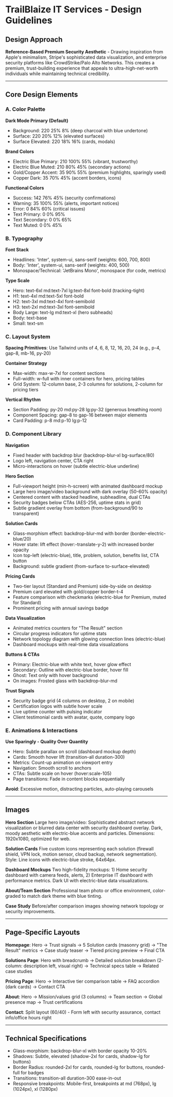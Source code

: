 # TrailBlaize IT Services - Design Guidelines

## Design Approach
**Reference-Based Premium Security Aesthetic** - Drawing inspiration from Apple's minimalism, Stripe's sophisticated data visualization, and enterprise security platforms like CrowdStrike/Palo Alto Networks. This creates a premium, trust-building experience that appeals to ultra-high-net-worth individuals while maintaining technical credibility.

---

## Core Design Elements

### A. Color Palette

**Dark Mode Primary (Default)**
- Background: 220 25% 8% (deep charcoal with blue undertone)
- Surface: 220 20% 12% (elevated surfaces)
- Surface Elevated: 220 18% 16% (cards, modals)

**Brand Colors**
- Electric Blue Primary: 210 100% 55% (vibrant, trustworthy)
- Electric Blue Muted: 210 80% 45% (secondary actions)
- Gold/Copper Accent: 35 90% 55% (premium highlights, sparingly used)
- Copper Dark: 35 70% 45% (accent borders, icons)

**Functional Colors**
- Success: 142 76% 45% (security confirmations)
- Warning: 35 100% 55% (alerts, important notices)
- Error: 0 84% 60% (critical issues)
- Text Primary: 0 0% 95%
- Text Secondary: 0 0% 65%
- Text Muted: 0 0% 45%

### B. Typography

**Font Stack**
- Headlines: 'Inter', system-ui, sans-serif (weights: 600, 700, 800)
- Body: 'Inter', system-ui, sans-serif (weights: 400, 500)
- Monospace/Technical: 'JetBrains Mono', monospace (for code, metrics)

**Type Scale**
- Hero: text-6xl md:text-7xl lg:text-8xl font-bold (tracking-tight)
- H1: text-4xl md:text-5xl font-bold
- H2: text-3xl md:text-4xl font-semibold
- H3: text-2xl md:text-3xl font-semibold
- Body Large: text-lg md:text-xl (hero subheads)
- Body: text-base
- Small: text-sm

### C. Layout System

**Spacing Primitives**: Use Tailwind units of 4, 6, 8, 12, 16, 20, 24 (e.g., p-4, gap-8, mb-16, py-20)

**Container Strategy**
- Max-width: max-w-7xl for content sections
- Full-width: w-full with inner containers for hero, pricing tables
- Grid System: 12-column base, 2-3 columns for solutions, 2-column for pricing tiers

**Vertical Rhythm**
- Section Padding: py-20 md:py-28 lg:py-32 (generous breathing room)
- Component Spacing: gap-8 to gap-16 between major elements
- Card Padding: p-8 md:p-10 lg:p-12

### D. Component Library

**Navigation**
- Fixed header with backdrop blur (backdrop-blur-xl bg-surface/80)
- Logo left, navigation center, CTA right
- Micro-interactions on hover (subtle electric-blue underline)

**Hero Section**
- Full-viewport height (min-h-screen) with animated dashboard mockup
- Large hero image/video background with dark overlay (50-60% opacity)
- Centered content with stacked headline, subheadline, dual CTAs
- Security badges below CTAs (AES-256, uptime stats in grid)
- Subtle gradient overlay from bottom (from-background/90 to transparent)

**Solution Cards**
- Glass-morphism effect: backdrop-blur-md with border (border-electric-blue/20)
- Hover state: lift effect (hover:-translate-y-2) with increased border opacity
- Icon top-left (electric-blue), title, problem, solution, benefits list, CTA button
- Background: subtle gradient (from-surface to-surface-elevated)

**Pricing Cards**
- Two-tier layout (Standard and Premium) side-by-side on desktop
- Premium card elevated with gold/copper border-t-4
- Feature comparison with checkmarks (electric-blue for Premium, muted for Standard)
- Prominent pricing with annual savings badge

**Data Visualization**
- Animated metrics counters for "The Result" section
- Circular progress indicators for uptime stats
- Network topology diagram with glowing connection lines (electric-blue)
- Dashboard mockups with real-time data visualizations

**Buttons & CTAs**
- Primary: Electric-blue with white text, hover glow effect
- Secondary: Outline with electric-blue border, hover fill
- Ghost: Text only with hover background
- On images: Frosted glass with backdrop-blur-md

**Trust Signals**
- Security badge grid (4 columns on desktop, 2 on mobile)
- Certification logos with subtle hover scale
- Live uptime counter with pulsing indicator
- Client testimonial cards with avatar, quote, company logo

### E. Animations & Interactions

**Use Sparingly - Quality Over Quantity**
- Hero: Subtle parallax on scroll (dashboard mockup depth)
- Cards: Smooth hover lift (transition-all duration-300)
- Metrics: Count-up animation on viewport entry
- Navigation: Smooth scroll to anchors
- CTAs: Subtle scale on hover (hover:scale-105)
- Page transitions: Fade in content blocks sequentially

**Avoid**: Excessive motion, distracting particles, auto-playing carousels

---

## Images

**Hero Section**
Large hero image/video: Sophisticated abstract network visualization or blurred data center with security dashboard overlay. Dark, moody aesthetic with electric-blue accents and particles. Dimensions: 1920x1080, optimized for web.

**Solution Cards**
Five custom icons representing each solution (firewall shield, VPN lock, motion sensor, cloud backup, network segmentation). Style: Line icons with electric-blue stroke, 64x64px.

**Dashboard Mockups**
Two high-fidelity mockups: 1) Home security dashboard with camera feeds, alerts, 2) Enterprise IT dashboard with performance metrics. Dark UI with electric-blue data visualizations.

**About/Team Section**
Professional team photo or office environment, color-graded to match dark theme with blue tinting.

**Case Study**
Before/after comparison images showing network topology or security improvements.

---

## Page-Specific Layouts

**Homepage**: Hero → Trust signals → 5 Solution cards (masonry grid) → "The Result" metrics → Case study teaser → Tiered pricing preview → Final CTA

**Solutions Page**: Hero with breadcrumb → Detailed solution breakdown (2-column: description left, visual right) → Technical specs table → Related case studies

**Pricing Page**: Hero → Interactive tier comparison table → FAQ accordion (dark cards) → Contact CTA

**About**: Hero → Mission/values grid (3 columns) → Team section → Global presence map → Trust certifications

**Contact**: Split layout (60/40) - Form left with security assurance, contact info/office hours right

---

## Technical Specifications

- Glass-morphism: backdrop-blur-xl with border opacity 10-20%
- Shadows: Subtle, elevated (shadow-2xl for cards, shadow-lg for buttons)
- Border Radius: rounded-2xl for cards, rounded-lg for buttons, rounded-full for badges
- Transitions: transition-all duration-300 ease-in-out
- Responsive breakpoints: Mobile-first, breakpoints at md (768px), lg (1024px), xl (1280px)